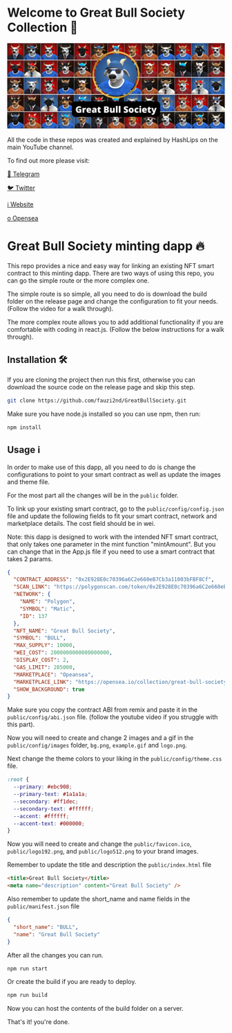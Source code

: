 # Welcome to Great Bull Society Collection 💎

![](https://github.com/fauzi2nd/GreatBullSociety/blob/main/logo-blob.png)

All the code in these repos was created and explained by HashLips on the main YouTube channel.

To find out more please visit:

[💬 Telegram](https://t.me/GreatBullSociety)

[🐦 Twitter](https://twitter.com/GreatBullSoc)

[ℹ️ Website](https://GreatBullSociety.app/)

[o Opensea](https://opensea.io/collection/great-bull-society)

# Great Bull Society minting dapp 🔥

This repo provides a nice and easy way for linking an existing NFT smart contract to this minting dapp. There are two ways of using this repo, you can go the simple route or the more complex one.

The simple route is so simple, all you need to do is download the build folder on the release page and change the configuration to fit your needs. (Follow the video for a walk through).

The more complex route allows you to add additional functionality if you are comfortable with coding in react.js. (Follow the below instructions for a walk through).

## Installation 🛠️

If you are cloning the project then run this first, otherwise you can download the source code on the release page and skip this step.

```sh
git clone https://github.com/fauzi2nd/GreatBullSociety.git
```

Make sure you have node.js installed so you can use npm, then run:

```sh
npm install
```

## Usage ℹ️

In order to make use of this dapp, all you need to do is change the configurations to point to your smart contract as well as update the images and theme file.

For the most part all the changes will be in the `public` folder.

To link up your existing smart contract, go to the `public/config/config.json` file and update the following fields to fit your smart contract, network and marketplace details. The cost field should be in wei.

Note: this dapp is designed to work with the intended NFT smart contract, that only takes one parameter in the mint function "mintAmount". But you can change that in the App.js file if you need to use a smart contract that takes 2 params.

```json
{
  "CONTRACT_ADDRESS": "0x2E928E0c70396a6C2e660eB7Cb3a11003bFBF8Cf",
  "SCAN_LINK": "https://polygonscan.com/token/0x2E928E0c70396a6C2e660eB7Cb3a11003bFBF8Cf",
  "NETWORK": {
    "NAME": "Polygon",
    "SYMBOL": "Matic",
    "ID": 137
  },
  "NFT_NAME": "Great Bull Society",
  "SYMBOL": "BULL",
  "MAX_SUPPLY": 10000,
  "WEI_COST": 2000000000000000000,
  "DISPLAY_COST": 2,
  "GAS_LIMIT": 285000,
  "MARKETPLACE": "Opeansea",
  "MARKETPLACE_LINK": "https://opensea.io/collection/great-bull-society",
  "SHOW_BACKGROUND": true
}
```

Make sure you copy the contract ABI from remix and paste it in the `public/config/abi.json` file.
(follow the youtube video if you struggle with this part).

Now you will need to create and change 2 images and a gif in the `public/config/images` folder, `bg.png`, `example.gif` and `logo.png`.

Next change the theme colors to your liking in the `public/config/theme.css` file.

```css
:root {
  --primary: #ebc908;
  --primary-text: #1a1a1a;
  --secondary: #ff1dec;
  --secondary-text: #ffffff;
  --accent: #ffffff;
  --accent-text: #000000;
}
```

Now you will need to create and change the `public/favicon.ico`, `public/logo192.png`, and
`public/logo512.png` to your brand images.

Remember to update the title and description the `public/index.html` file

```html
<title>Great Bull Society</title>
<meta name="description" content="Great Bull Society" />
```

Also remember to update the short_name and name fields in the `public/manifest.json` file

```json
{
  "short_name": "BULL",
  "name": "Great Bull Society"
}
```

After all the changes you can run.

```sh
npm run start
```

Or create the build if you are ready to deploy.

```sh
npm run build
```

Now you can host the contents of the build folder on a server.

That's it! you're done.
